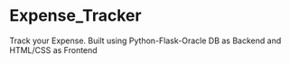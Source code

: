 # Expense_Tracker
Track your Expense. Built using Python-Flask-Oracle DB as Backend and HTML/CSS as Frontend
